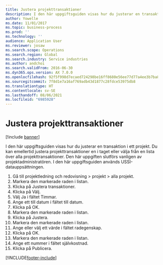 ```yaml
---
title: Justera projekttransaktioner
description: I den här uppgiftsguiden visas hur du justerar en transaktion i ett projekt.
author: Yowelle
ms.date: 11/01/2017
ms.topic: business-process
ms.prod: ''
ms.technology: ''
audience: Application User
ms.reviewer: josaw
ms.search.scope: Operations
ms.search.region: Global
ms.search.industry: Service industries
ms.author: andchoi
ms.search.validFrom: 2016-06-30
ms.dyn365.ops.version: AX 7.0.0
ms.openlocfilehash: 92f5f998d7ecaed724298be16ff8680e56ee77d77a4ee3b7ba83fa5a8a1a4787
ms.sourcegitcommit: 7f8d1e7a16af769adb43d1877c28fdce53975db8
ms.translationtype: HT
ms.contentlocale: sv-SE
ms.lasthandoff: 08/06/2021
ms.locfileid: "6985928"
---
```

# <a name="adjust-project-transactions"></a>Justera projekttransaktioner

[!include [banner](../../includes/banner.md)]

I den här uppgiftsguiden visas hur du justerar en transaktion i ett projekt. Du kan emellertid justera projekttransaktioner en i taget eller välja från en lista över alla projekttransaktioner. Den här uppgiften slutförs vanligen av projektadministratören. I den här uppgiftsguiden används USSI-datauppsättningen.

1. Gå till projektledning och redovisning > projekt > alla projekt. 
2. Markera den markerade raden i listan. 
3. Klicka på Justera transaktioner. 
4. Klicka på Välj. 
5. Välj Ja i fältet Timmar. 
6. Ange ett till datum i fältet till datum. 
7. Klicka på OK. 
8. Markera den markerade raden i listan. 
9. Klicka på Justera. 
10. Markera den markerade raden i listan. 
11. Ange eller välj ett värde i fältet radegenskap. 
12. Klicka på OK. 
13. Markera den markerade raden i listan. 
14. Ange ett nummer i fältet självkostnad. 
15. Klicka på Publicera. 


[!INCLUDE[footer-include](../../includes/footer-banner.md)]